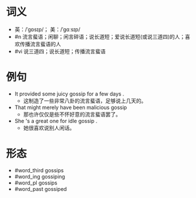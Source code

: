 # 词义
- 英：/ˈɡɒsɪp/； 美：/ˈɡɑːsɪp/
- #n 流言蜚语；闲聊；闲言碎语；说长道短；爱说长道短(或说三道四)的人；喜欢传播流言蜚语的人
- #vi 说三道四；说长道短；传播流言蜚语
# 例句
- It provided some juicy gossip for a few days .
	- 这制造了一些非常八卦的流言蜚语，足够说上几天的。
- That might merely have been malicious gossip
	- 那也许仅仅是些不怀好意的流言蜚语罢了。
- She 's a great one for idle gossip .
	- 她很喜欢说别人闲话。
# 形态
- #word_third gossips
- #word_ing gossiping
- #word_pl gossips
- #word_past gossiped
